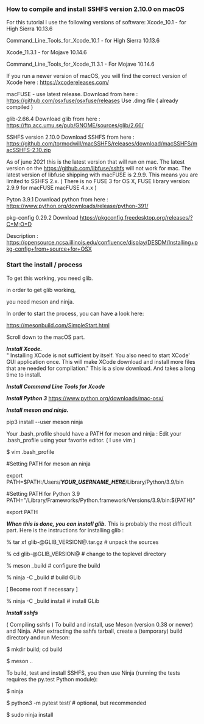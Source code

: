 ### How to compile and install SSHFS version 2.10.0 on macOS


For this tutorial I use the following versions of software:
Xcode_10.1  - for High Sierra  10.13.6

Command_Line_Tools_for_Xcode_10.1  - for High Sierra 10.13.6

Xcode_11.3.1 - for Mojave 10.14.6

Command_Line_Tools_for_Xcode_11.3.1 - For Mojave 10.14.6

If you run a newer version of macOS, you will find the correct version of Xcode here :
https://xcodereleases.com/

macFUSE - use latest release. Download from here :
https://github.com/osxfuse/osxfuse/releases
Use .dmg file ( already compiled )

glib-2.66.4
Download glib from here :
https://ftp.acc.umu.se/pub/GNOME/sources/glib/2.66/

SSHFS version 2.10.0
Download SSHFS from here :
https://github.com/tormodwill/macSSHFS/releases/download/macSSHFS/macSSHFS-2.10.zip

As of june 2021 this is the latest version that will run on mac.
The latest version on the https://github.com/libfuse/sshfs will not work for mac.
The latest version of libfuse shipping with macFUSE is 2.9.9. This means you are limited to SSHFS 2.x.
( There is no FUSE 3 for OS X, FUSE library version: 2.9.9 for macFUSE macFUSE 4.x.x )

Pyton 3.9.1
Download python from here :
https://www.python.org/downloads/release/python-391/

pkg-config 0.29.2
Download
https://pkgconfig.freedesktop.org/releases/?C=M;O=D

Description :
https://opensource.ncsa.illinois.edu/confluence/display/DESDM/Installing+pkg-config+from+source+for+OSX


### Start the install / process

To get this working, you need glib.

in order to get glib working,

you need meson and ninja.

In order to start the process, you can have a look here:

https://mesonbuild.com/SimpleStart.html

Scroll down to the macOS part.

_**Install Xcode.**_  
" Installing XCode is not sufficient by itself. You also need to start XCode' GUI application once. This will make XCode download and install more files that are needed for compilation."
This is a slow download. And takes a long time to install.

_**Install Command Line Tools for Xcode**_

_**Install Python 3**_
https://www.python.org/downloads/mac-osx/


_**Install meson and ninja.**_

pip3 install --user meson ninja


Your  .bash_profile should have a PATH for meson and ninja :
Edit your .bash_profile using your favorite editor. 
( I use vim )

$ vim .bash_profile

#Setting PATH for meson an ninja

export PATH=$PATH:/Users/**_YOUR_USERNAME_HERE_**/Library/Python/3.9/bin

#Setting PATH for Python 3.9
PATH="/Library/Frameworks/Python.framework/Versions/3.9/bin:${PATH}"

export PATH

_**When this is done, you can install glib.**_
This is probably the most difficult part.
Here is the instructions for installing glib :

% tar xf glib-@GLIB_VERSION@.tar.gz # unpack the sources

% cd glib-@GLIB_VERSION@                    # change to the toplevel directory

% meson _build                                 # configure the build

% ninja -C _build                              # build GLib

[ Become root if necessary ]

% ninja -C _build install                 # install GLib


**_Install sshfs_** 

( Compiling sshfs )
To build and install, use Meson (version 0.38 or newer) and Ninja. After extracting the sshfs tarball, create a (temporary) build directory and run Meson:

$ mkdir build; cd build

$ meson ..

To build, test and install SSHFS, you then use Ninja (running the tests requires the py.test Python module):

$ ninja

$ python3 -m pytest test/    # optional, but recommended

$ sudo ninja install
